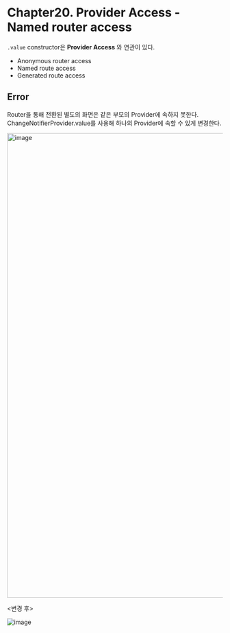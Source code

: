 # Chapter20. Provider Access - Named router access

`.value` constructor은 **Provider Access** 와 연관이 있다.

- Anonymous router access
- Named route access
- Generated route access

## Error

Router을 통해 전환된 별도의 화면은 같은 부모의 Provider에 속하지 못한다. ChangeNotifierProvider.value를 사용해 하나의 Provider에 속할 수 있게 변경한다.

<img width="1083" alt="image" src="https://user-images.githubusercontent.com/29271126/184061271-79c29f3b-5044-4f17-ac3a-535386c30783.png">

<변경 후>

![image](https://user-images.githubusercontent.com/29271126/184063959-f7e2156f-f20c-4992-8e12-b31642044255.png)
